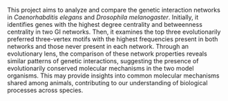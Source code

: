 This project aims to analyze and compare the genetic interaction networks in *Caenorhabditis elegans* and *Drosophila melanogaster*. Initially, it identifies genes with the highest degree centrality and betweenness centrality in two GI networks. Then, it examines the top three evolutionarily preferred three-vertex motifs with the highest frequencies present in both networks and those never present in each network. Through an evolutionary lens, the comparison of these network properties reveals similar patterns of genetic interactions, suggesting the presence of evolutionarily conserved molecular mechanisms in the two model organisms. This may provide insights into common molecular mechanisms shared among animals, contributing to our understanding of biological processes across species.
